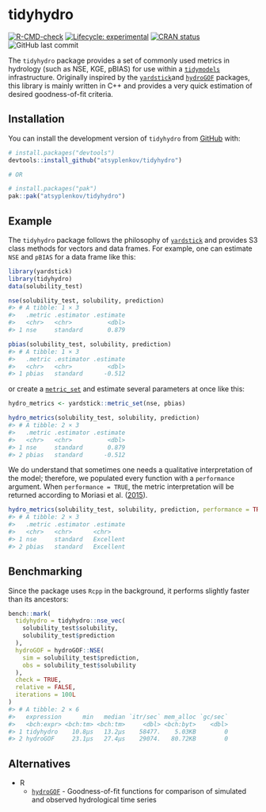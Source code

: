 
<!-- README.md is generated from README.Rmd. Please edit that file -->

# tidyhydro

<!-- badges: start -->

[![R-CMD-check](https://github.com/atsyplenkov/tidyhydro/actions/workflows/R-CMD-check.yaml/badge.svg)](https://github.com/atsyplenkov/tidyhydro/actions/workflows/R-CMD-check.yaml)
[![Lifecycle:
experimental](https://img.shields.io/badge/lifecycle-experimental-orange.svg)](https://lifecycle.r-lib.org/articles/stages.html#experimental)
[![CRAN
status](https://www.r-pkg.org/badges/version/tidyhydro)](https://CRAN.R-project.org/package=tidyhydro)
![GitHub last
commit](https://img.shields.io/github/last-commit/atsyplenkov/tidyhydro)
<!-- badges: end -->

The `tidyhydro` package provides a set of commonly used metrics in
hydrology (such as NSE, KGE, pBIAS) for use within a
[`tidymodels`](https://www.tidymodels.org/) infrastructure. Originally
inspired by the
[`yardstick`](https://github.com/tidymodels/yardstick/tree/main)and
[`hydroGOF`](https://github.com/hzambran/hydroGOF) packages, this
library is mainly written in C++ and provides a very quick estimation of
desired goodness-of-fit criteria.

## Installation

You can install the development version of `tidyhydro` from
[GitHub](https://github.com/atsyplenkov/tidyhydro) with:

``` r
# install.packages("devtools")
devtools::install_github("atsyplenkov/tidyhydro")

# OR

# install.packages("pak")
pak::pak("atsyplenkov/tidyhydro")
```

## Example

The `tidyhydro` package follows the philosophy of
[`yardstick`](https://github.com/tidymodels/yardstick/tree/main) and
provides S3 class methods for vectors and data frames. For example, one
can estimate `NSE` and `pBIAS` for a data frame like this:

``` r
library(yardstick)
library(tidyhydro)
data(solubility_test)

nse(solubility_test, solubility, prediction)
#> # A tibble: 1 × 3
#>   .metric .estimator .estimate
#>   <chr>   <chr>          <dbl>
#> 1 nse     standard       0.879

pbias(solubility_test, solubility, prediction)
#> # A tibble: 1 × 3
#>   .metric .estimator .estimate
#>   <chr>   <chr>          <dbl>
#> 1 pbias   standard      -0.512
```

or create a
[`metric_set`](https://yardstick.tidymodels.org/reference/metric_set.html)
and estimate several parameters at once like this:

``` r
hydro_metrics <- yardstick::metric_set(nse, pbias)

hydro_metrics(solubility_test, solubility, prediction)
#> # A tibble: 2 × 3
#>   .metric .estimator .estimate
#>   <chr>   <chr>          <dbl>
#> 1 nse     standard       0.879
#> 2 pbias   standard      -0.512
```

We do understand that sometimes one needs a qualitative interpretation
of the model; therefore, we populated every function with a
`performance` argument. When `performance = TRUE`, the metric
interpretation will be returned according to Moriasi et
al. ([2015](https://elibrary.asabe.org/abstract.asp?aid=46548&t=3&dabs=Y&redir=&redirType=)).

``` r
hydro_metrics(solubility_test, solubility, prediction, performance = TRUE)
#> # A tibble: 2 × 3
#>   .metric .estimator .estimate
#>   <chr>   <chr>      <chr>    
#> 1 nse     standard   Excellent
#> 2 pbias   standard   Excellent
```

## Benchmarking

Since the package uses `Rcpp` in the background, it performs slightly
faster than its ancestors:

``` r
bench::mark(
  tidyhydro = tidyhydro::nse_vec(
    solubility_test$solubility,
    solubility_test$prediction
  ),
  hydroGOF = hydroGOF::NSE(
    sim = solubility_test$prediction,
    obs = solubility_test$solubility
  ),
  check = TRUE,
  relative = FALSE,
  iterations = 100L
)
#> # A tibble: 2 × 6
#>   expression      min   median `itr/sec` mem_alloc `gc/sec`
#>   <bch:expr> <bch:tm> <bch:tm>     <dbl> <bch:byt>    <dbl>
#> 1 tidyhydro    10.8µs   13.2µs    58477.    5.03KB        0
#> 2 hydroGOF     23.1µs   27.4µs    29074.   80.72KB        0
```

## Alternatives

-   R
    -   [`hydroGOF`](https://github.com/hzambran/hydroGOF) -
        Goodness-of-fit functions for comparison of simulated and
        observed hydrological time series
